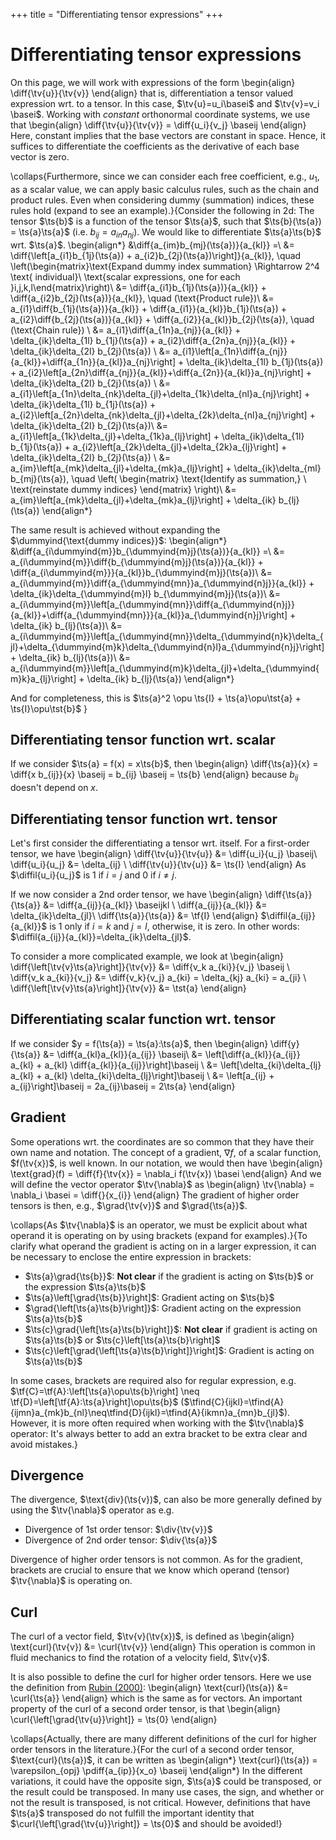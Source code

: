 +++
title = "Differentiating tensor expressions"
+++

# Differentiating tensor expressions
On this page, we will work with expressions of the form
\begin{align}
\diff{\tv{u}}{\tv{v}}
\end{align}
that is, differentiation a tensor valued expression wrt. to a tensor. In this case, $\tv{u}=u_i\basei$ and $\tv{v}=v_i \basei$. Working with *constant* orthonormal coordinate systems, we use that
\begin{align}
\diff{\tv{u}}{\tv{v}} = \diff{u_i}{v_j} \baseij
\end{align}
Here, constant implies that the base vectors are constant in space. Hence, it suffices to differentiate the coefficients as the derivative of each base vector is zero. 

\collaps{Furthermore, since we can consider each free coefficient, e.g., $u_1$, as a scalar value, we can apply basic calculus rules, such as the chain and product rules. Even when considering dummy (summation) indices, these rules hold (expand to see an example).}{Consider the following in 2d: 
The tensor $\ts{b}$ is a function of the tensor $\ts{a}$, such that $\ts{b}(\ts{a}) = \ts{a}\ts{a}$ (i.e. $b_{ij} = a_{in}a_{nj}$). We would like to differentiate $\ts{a}\ts{b}$ wrt. $\ts{a}$. 
\begin{align*}
&\diff{a_{im}b_{mj}(\ts{a})}{a_{kl}} =\\
&= \diff{\left[a_{i1}b_{1j}(\ts{a}) + a_{i2}b_{2j}(\ts{a})\right]}{a_{kl}}, \quad \left(\begin{matrix}\text{Expand dummy index summation}  \Rightarrow 2^4 \text{ individual}\\ \text{scalar expressions, one for each }i,j,k,l\end{matrix}\right)\\
&= \diff{a_{i1}b_{1j}(\ts{a})}{a_{kl}} + \diff{a_{i2}b_{2j}(\ts{a})}{a_{kl}}, \quad (\text{Product rule})\\
&= a_{i1}\diff{b_{1j}(\ts{a})}{a_{kl}} + \diff{a_{i1}}{a_{kl}}b_{1j}(\ts{a}) + a_{i2}\diff{b_{2j}(\ts{a})}{a_{kl}} + \diff{a_{i2}}{a_{kl}}b_{2j}(\ts{a}), \quad (\text{Chain rule}) \\
&= a_{i1}\diff{a_{1n}a_{nj}}{a_{kl}} + \delta_{ik}\delta_{1l} b_{1j}(\ts{a}) + a_{i2}\diff{a_{2n}a_{nj}}{a_{kl}} + \delta_{ik}\delta_{2l} b_{2j}(\ts{a}) \\
&= a_{i1}\left[a_{1n}\diff{a_{nj}}{a_{kl}}+\diff{a_{1n}}{a_{kl}}a_{nj}\right] + \delta_{ik}\delta_{1l} b_{1j}(\ts{a}) + a_{i2}\left[a_{2n}\diff{a_{nj}}{a_{kl}}+\diff{a_{2n}}{a_{kl}}a_{nj}\right] + \delta_{ik}\delta_{2l} b_{2j}(\ts{a}) \\
&= a_{i1}\left[a_{1n}\delta_{nk}\delta_{jl}+\delta_{1k}\delta_{nl}a_{nj}\right] + \delta_{ik}\delta_{1l} b_{1j}(\ts{a}) + a_{i2}\left[a_{2n}\delta_{nk}\delta_{jl}+\delta_{2k}\delta_{nl}a_{nj}\right] + \delta_{ik}\delta_{2l} b_{2j}(\ts{a})\\
&= a_{i1}\left[a_{1k}\delta_{jl}+\delta_{1k}a_{lj}\right] + \delta_{ik}\delta_{1l} b_{1j}(\ts{a}) + a_{i2}\left[a_{2k}\delta_{jl}+\delta_{2k}a_{lj}\right] + \delta_{ik}\delta_{2l} b_{2j}(\ts{a}) \\
&= a_{im}\left[a_{mk}\delta_{jl}+\delta_{mk}a_{lj}\right] + \delta_{ik}\delta_{ml} b_{mj}(\ts{a}), \quad \left( \begin{matrix} \text{Identify as summation,} \\ \text{reinstate dummy indices} \end{matrix} \right)\\
&= a_{im}\left[a_{mk}\delta_{jl}+\delta_{mk}a_{lj}\right] + \delta_{ik} b_{lj}(\ts{a})
\end{align*}

The same result is achieved without expanding the $\dummyind{\text{dummy indices}}$:
\begin{align*}
&\diff{a_{i\dummyind{m}}b_{\dummyind{m}j}(\ts{a})}{a_{kl}} =\\
&= a_{i\dummyind{m}}\diff{b_{\dummyind{m}j}(\ts{a})}{a_{kl}} + \diff{a_{i\dummyind{m}}}{a_{kl}}b_{\dummyind{m}j}(\ts{a})\\
&= a_{i\dummyind{m}}\diff{a_{\dummyind{mn}}a_{\dummyind{n}j}}{a_{kl}} + \delta_{ik}\delta_{\dummyind{m}l} b_{\dummyind{m}j}(\ts{a})\\
&= a_{i\dummyind{m}}\left[a_{\dummyind{mn}}\diff{a_{\dummyind{n}j}}{a_{kl}}+\diff{a_{\dummyind{mn}}}{a_{kl}}a_{\dummyind{n}j}\right] + \delta_{ik} b_{lj}(\ts{a})\\
&= a_{i\dummyind{m}}\left[a_{\dummyind{mn}}\delta_{\dummyind{n}k}\delta_{jl}+\delta_{\dummyind{m}k}\delta_{\dummyind{n}l}a_{\dummyind{n}j}\right] + \delta_{ik} b_{lj}(\ts{a})\\
&= a_{i\dummyind{m}}\left[a_{\dummyind{m}k}\delta_{jl}+\delta_{\dummyind{m}k}a_{lj}\right] + \delta_{ik} b_{lj}(\ts{a})
\end{align*}

And for completeness, this is $\ts{a}^2 \opu \ts{I} + \ts{a}\opu\tst{a} + \ts{I}\opu\tst{b}$
}

## Differentiating tensor function wrt. scalar
If we consider $\ts{a} = f(x) = x\ts{b}$, then 
\begin{align}
\diff{\ts{a}}{x} = \diff{x b_{ij}}{x} \baseij = b_{ij} \baseij = \ts{b}
\end{align}
because $b_{ij}$ doesn't depend on $x$.

## Differentiating tensor function wrt. tensor
Let's first consider the differentiating a tensor wrt. itself. For a first-order tensor, we have
\begin{align}
\diff{\tv{u}}{\tv{u}} &= \diff{u_i}{u_j} \baseij\\
\diff{u_i}{u_j} &= \delta_{ij} \\
\diff{\tv{u}}{\tv{u}} &= \ts{I}
\end{align}
As $\diffil{u_i}{u_j}$ is 1 if $i=j$ and 0 if $i\neq j$. 

If we now consider a 2nd order tensor, we have
\begin{align}
\diff{\ts{a}}{\ts{a}} &= \diff{a_{ij}}{a_{kl}} \baseijkl \\
\diff{a_{ij}}{a_{kl}} &= \delta_{ik}\delta_{jl}\\
\diff{\ts{a}}{\ts{a}} &= \tf{I}
\end{align}
$\diffil{a_{ij}}{a_{kl}}$ is 1 only if $i=k$ and $j=l$, otherwise, it is zero. In other words: $\diffil{a_{ij}}{a_{kl}}=\delta_{ik}\delta_{jl}$. 

To consider a more complicated example, we look at
\begin{align}
\diff{\left[\tv{v}\ts{a}\right]}{\tv{v}} &= \diff{v_k a_{ki}}{v_j} \baseij \\
\diff{v_k a_{ki}}{v_j} &= \diff{v_k}{v_j} a_{ki} = \delta_{kj} a_{ki} = a_{ji} \\
\diff{\left[\tv{v}\ts{a}\right]}{\tv{v}} &= \tst{a}
\end{align}

## Differentiating scalar function wrt. tensor
If we consider $y = f(\ts{a}) = \ts{a}:\ts{a}$, then
\begin{align}
\diff{y}{\ts{a}} &= \diff{a_{kl}a_{kl}}{a_{ij}} \baseij\\
&= \left[\diff{a_{kl}}{a_{ij}} a_{kl} + a_{kl} \diff{a_{kl}}{a_{ij}}\right]\baseij \\
&= \left[\delta_{ki}\delta_{lj} a_{kl} + a_{kl} \delta_{ki}\delta_{lj}\right]\baseij \\
&= \left[a_{ij} + a_{ij}\right]\baseij = 2a_{ij}\baseij = 2\ts{a}
\end{align}

## Gradient
Some operations wrt. the coordinates are so common that they have their own name and notation. The concept of a gradient, $\nabla f$, of a scalar function, $f(\tv{x})$, is well known. In our notation, we would then have
\begin{align}
\text{grad}(f) = \diff{f}{\tv{x}} = \nabla_i f(\tv{x}) \basei
\end{align}
And we will define the vector operator $\tv{\nabla}$ as 
\begin{align}
\tv{\nabla} = \nabla_i \basei = \diff{}{x_{i}}
\end{align}
The gradient of higher order tensors is then, e.g., $\grad{\tv{v}}$ and $\grad{\ts{a}}$.

\collaps{As $\tv{\nabla}$ is an operator, we must be explicit about what operand it is operating on by using brackets (expand for examples).}{To clarify what operand the gradient is acting on in a larger expression, it can be necessary to enclose the entire expression in brackets:

* $\ts{a}\grad{\ts{b}}$: **Not clear** if the gradient is acting on $\ts{b}$ or the expression $\ts{a}\ts{b}$
* $\ts{a}\left[\grad{\ts{b}}\right]$: Gradient acting on $\ts{b}$
* $\grad{\left[\ts{a}\ts{b}\right]}$: Gradient acting on the expression $\ts{a}\ts{b}$
* $\ts{c}\grad{\left[\ts{a}\ts{b}\right]}$: **Not clear** if gradient is acting on $\ts{a}\ts{b}$ or $\ts{c}\left[\ts{a}\ts{b}\right]$
* $\ts{c}\left[\grad{\left[\ts{a}\ts{b}\right]}\right]$: Gradient is acting on $\ts{a}\ts{b}$

In some cases, brackets are required also for regular expression, e.g. $\tf{C}=\tf{A}:\left[\ts{a}\opu\ts{b}\right] \neq \tf{D}=\left[\tf{A}:\ts{a}\right]\opu\ts{b}$ ($\tfind{C}{ijkl}=\tfind{A}{ijmn}a_{mk}b_{nl}\neq\tfind{D}{ijkl}=\tfind{A}{ikmn}a_{mn}b_{jl}$). However, it is more often required when working with the $\tv{\nabla}$ operator: It's always better to add an extra bracket to be extra clear and avoid mistakes.}

## Divergence
The divergence, $\text{div}(\ts{v})$, can also be more generally defined by using the $\tv{\nabla}$ operator as e.g.
* Divergence of 1st order tensor: $\div{\tv{v}}$
* Divergence of 2nd order tensor: $\div{\ts{a}}$

Divergence of higher order tensors is not common. As for the gradient, brackets are crucial to ensure that we know which operand (tensor) $\tv{\nabla}$ is operating on.

## Curl
The curl of a vector field, $\tv{v}(\tv{x})$, is defined as
\begin{align}
\text{curl}(\tv{v}) &= \curl{\tv{v}}
\end{align}
This operation is common in fluid mechanics to find the rotation of a velocity field, $\tv{v}$. 

It is also possible to define the curl for higher order tensors. Here we use the definition from [Rubin (2000)](https://doi.org/10.1007/978-94-015-9379-3_2):
\begin{align}
\text{curl}(\ts{a}) &= \curl{\ts{a}}
\end{align}
which is the same as for vectors. An important property of the curl of a second order tensor, is that
\begin{align}
\curl{\left[\grad{\tv{u}}\right]} = \ts{0}
\end{align}

\collaps{Actually, there are many different definitions of the curl for higher order tensors in the literature.}{For the curl of a second order tensor, $\text{curl}(\ts{a})$, it can be written as 
\begin{align*}
\text{curl}(\ts{a}) = \varepsilon_{opj} \pdiff{a_{ip}}{x_o} \baseij
\end{align*}
In the different variations, it could have the opposite sign, $\ts{a}$ could be transposed, or the result could be transposed. In many use cases, the sign, and whether or not the result is transposed, is not critical. However, definitions that have $\ts{a}$ transposed do not fulfill the important identity that $\curl{\left[\grad{\tv{u}}\right]} = \ts{0}$ and should be avoided!}
